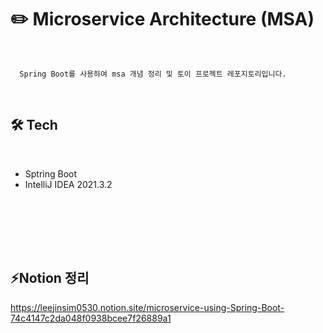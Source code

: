# ✏️ Microservice Architecture (MSA)
<br/>

      Spring Boot를 사용하여 msa 개념 정리 및 토이 프로젝트 레포지토리입니다.

<br>

## 🛠️ Tech

<br/>

- Sptring Boot
- IntelliJ IDEA 2021.3.2

<br><br><br>

<!-- ## 🌐 Development settings -->

<br>

## ⚡Notion 정리

https://leejinsim0530.notion.site/microservice-using-Spring-Boot-74c4147c2da048f0938bcee7f26889a1

<br/><br/>


